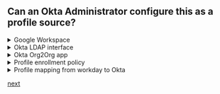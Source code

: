 ## Can an Okta Administrator configure this as a profile source?

<details>
  <summary>Google Workspace</summary>
<p>
  Yes
</p>
</details>

<details>
  <summary>Okta LDAP interface</summary>
<p>
  No
</p>
</details>

<details>
  <summary>Okta Org2Org app</summary>
<p>
  Yes
</p>
</details>
<details>
  <summary>Profile enrollment policy</summary>
<p>
  No
</p>
</details>
<details>
  <summary>Profile mapping from workday to Okta</summary>
<p>
  No
</p>
</details>

[next](35.md)
